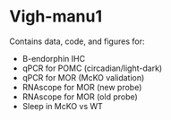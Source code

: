 # Vigh-manu1

Contains data, code, and figures for:  
- B-endorphin IHC  
- qPCR for POMC (circadian/light-dark)  
- qPCR for MOR (McKO validation)
- RNAscope for MOR (new probe)  
- RNAscope for MOR (old probe)
- Sleep in McKO vs WT
